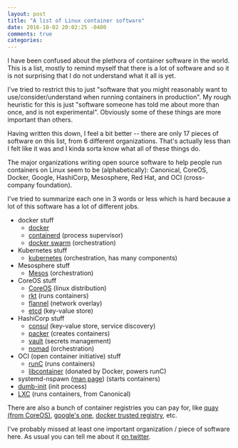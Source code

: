 ```yaml
---
layout: post
title: "A list of Linux container software"
date: 2016-10-02 20:02:25 -0400
comments: true
categories: 
---
```


I have been confused about the plethora of container software in the world. This is a
list, mostly to remind myself that there is a lot of software and so it is not surprising
that I do not understand what it all is yet.

I've tried to restrict this to just "software that you might reasonably want to
use/consider/understand when running containers in production". My rough heuristic for
this is just "software someone has told me about more than once, and is not experimental".
Obviously some of these things are more important than others.

Having written this down, I feel a bit better -- there are only 17 pieces of software on
this list, from 6 different organizations. That's actually less than I felt like it was
and I kinda sorta know what all of these things do.

The major organizations writing open source software to help people run containers on
Linux seem to be (alphabetically): Canonical, CoreOS, Docker, Google, HashiCorp, Mesosphere, Red Hat, and OCI (cross-company foundation).

I've tried to summarize each one in 3 words or less which is hard because a lot of this
software has a lot of different jobs.

* docker stuff
  * [docker](https://www.docker.com/)
  * [containerd](https://www.containerd.tools) (process supervisor)
  * [docker swarm](https://docs.docker.com/swarm/) (orchestration)
* Kubernetes stuff
  * [kubernetes](http://kubernetes.io/) (orchestration, has many components)
* Mesosphere stuff
  * [Mesos](http://mesos.apache.org/) (orchestration)
* CoreOS stuff
  * [CoreOS](https://coreos.com/why/) (linux distribution)
  * [rkt](https://coreos.com/rkt)  (runs containers)
  * [flannel]((https://coreos.com/flannel/docs/latest/)) (network overlay)
  * [etcd](https://coreos.com/etcd/) (key-value store)
* HashiCorp stuff
  * [consul](https://www.consul.io/) (key-value store, service discovery)
  * [packer](https://www.packer.io/intro/) (creates containers)
  * [vault](https://www.vaultproject.io/) (secrets management)
  * [nomad](https://www.nomadproject.io/) (orchestration)
* OCI (open container initiative) stuff
  * [runC](http://runc.io/) (runs containers)
  * [libcontainer](https://github.com/opencontainers/runc/tree/master/libcontainer) (donated by Docker, powers runC)
* systemd-nspawn ([man page](https://www.freedesktop.org/software/systemd/man/systemd-nspawn.html)) (starts containers)
* [dumb-init](https://github.com/Yelp/dumb-init) (init process)
* [LXC](https://linuxcontainers.org/) (runs containers, from Canonical)

There are also a bunch of container registries you can pay for, like [quay (from CoreOS)](https://quay.io/), [google's one](https://cloud.google.com/container-registry/), [docker trusted registry](https://docs.docker.com/docker-trusted-registry/), etc.

I've probably missed at least one important organization / piece of software here. As
usual you can tell me about it [on twitter](https://twitter.com/b0rk).